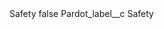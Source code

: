 <?xml version="1.0" encoding="UTF-8"?>
<CustomMetadata xmlns="http://soap.sforce.com/2006/04/metadata" xmlns:xsi="http://www.w3.org/2001/XMLSchema-instance" xmlns:xsd="http://www.w3.org/2001/XMLSchema">
    <label>Safety</label>
    <protected>false</protected>
    <values>
        <field>Pardot_label__c</field>
        <value xsi:type="xsd:string">Safety</value>
    </values>
</CustomMetadata>
